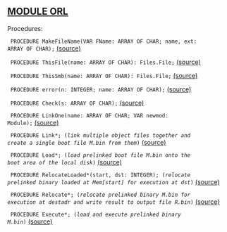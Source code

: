 
## [MODULE ORL](https://github.com/io-core/Build/blob/main/ORL.Mod)

Procedures:


<code>  PROCEDURE MakeFileName(VAR FName: ARRAY OF CHAR; name, ext: ARRAY OF CHAR);</code> [(source)](https://github.com/io-core/Build/blob/main/ORL.Mod#L38)


<code>  PROCEDURE ThisFile(name: ARRAY OF CHAR): Files.File;</code> [(source)](https://github.com/io-core/Build/blob/main/ORL.Mod#L46)


<code>  PROCEDURE ThisSmb(name: ARRAY OF CHAR): Files.File;</code> [(source)](https://github.com/io-core/Build/blob/main/ORL.Mod#L52)


<code>  PROCEDURE error(n: INTEGER; name: ARRAY OF CHAR);</code> [(source)](https://github.com/io-core/Build/blob/main/ORL.Mod#L61)


<code>  PROCEDURE Check(s: ARRAY OF CHAR);</code> [(source)](https://github.com/io-core/Build/blob/main/ORL.Mod#L65)


<code>  PROCEDURE LinkOne(name: ARRAY OF CHAR; VAR newmod: Module);</code> [(source)](https://github.com/io-core/Build/blob/main/ORL.Mod#L76)


<code>  PROCEDURE Link*;  (*link multiple object files together and create a single boot file M.bin from them*)</code> [(source)](https://github.com/io-core/Build/blob/main/ORL.Mod#L254)


<code>  PROCEDURE Load*;  (*load prelinked boot file M.bin onto the boot area of the local disk*)</code> [(source)](https://github.com/io-core/Build/blob/main/ORL.Mod#L308)


<code>  PROCEDURE RelocateLoaded*(start, dst: INTEGER);  (*relocate prelinked binary loaded at Mem[start] for execution at dst*)</code> [(source)](https://github.com/io-core/Build/blob/main/ORL.Mod#L333)


<code>  PROCEDURE Relocate*;  (*relocate prelinked binary M.bin for execution at destadr and write result to output file R.bin*)</code> [(source)](https://github.com/io-core/Build/blob/main/ORL.Mod#L385)


<code>  PROCEDURE Execute*;  (*load and execute prelinked binary M.bin*)</code> [(source)](https://github.com/io-core/Build/blob/main/ORL.Mod#L425)

